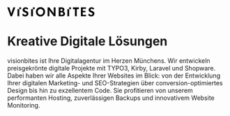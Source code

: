 <svg width="200px" height="22px" viewBox="0 0 200 22" version="1.1" xmlns="http://www.w3.org/2000/svg">
	<path d="M197.96 10.38c-.87-.67-1.8-1.13-3.6-1.77-1.87-.65-2.3-.88-2.77-1.33-.4-.37-.65-.93-.65-1.46 0-1.3 1.16-2.32 2.65-2.32 1.38 0 2.6.7 3.75 2.09l2.2-2.68a7.3 7.3 0 00-6.03-2.76c-3.95 0-6.83 2.62-6.83 6.2 0 1.61.6 2.96 1.75 3.98.93.79 1.38 1.01 3.61 1.83 1.55.57 2.34.9 2.88 1.27.5.37.82.99.82 1.64 0 1.52-1.41 2.7-3.19 2.7s-3.42-.98-4.93-2.96l-1.95 3a8.23 8.23 0 006.94 3.49c4.26 0 7.27-2.8 7.27-6.74 0-1.7-.7-3.22-1.92-4.18zM173.2 11.8h6.23V8.45h-6.23V3.87h7.25V.5h-11.42v20.34h11.64v-3.36h-7.47v-5.7zm-44.84-1.91c1.72-.8 2.56-2.2 2.56-4.18a4.94 4.94 0 00-4.31-5.05c-.62-.08-1.47-.14-2.54-.14h-6.06v20.33h7.61c4.23 0 6.88-2.25 6.88-5.89 0-2.7-1.52-4.6-4.14-5.07zm-6.18-6.01h1.58c1.13 0 1.8.14 2.28.54.54.42.9 1.15.9 1.83 0 1.55-1.12 2.5-2.96 2.5h-1.8V3.88zm2.57 13.62h-2.57V12h2.4c.56 0 1.07.06 1.46.12a2.64 2.64 0 012.29 2.62c0 1.72-1.33 2.76-3.58 2.76zm-18.19-5.27c0 .45.26 2.03.54 3.7a15.23 15.23 0 00-1.52-3.28L96.4.52h-3.97v20.33h4.17V8.89c0-.11-.08-.42-.34-1.92l-.2-.93-.1-.65a15.82 15.82 0 001.51 3.16l9.36 12.3h3.87V.52h-4.15v11.7zM76.16.09c-6 0-10.54 4.57-10.54 10.63 0 6.03 4.54 10.6 10.54 10.6 6 0 10.55-4.56 10.55-10.63C86.71 4.67 82.17.1 76.16.1zm0 17.32c-3.52 0-6.37-3-6.37-6.68 0-3.76 2.85-6.72 6.37-6.74 3.53 0 6.38 3.01 6.38 6.7 0 3.73-2.85 6.72-6.38 6.72zM54.6 4.62h4.17v16.23H54.6V4.62zM42.88 8.61c-1.86-.65-2.28-.87-2.76-1.33-.4-.36-.65-.93-.65-1.46 0-1.3 1.16-2.31 2.65-2.31 1.38 0 2.6.7 3.75 2.08l2.2-2.67A7.3 7.3 0 0042.03.15c-3.94 0-6.82 2.63-6.82 6.2 0 1.61.6 2.97 1.75 3.98.93.8 1.38 1.02 3.6 1.84 1.56.56 2.35.9 2.89 1.27.5.36.81.98.81 1.63 0 1.52-1.4 2.7-3.18 2.7-1.78 0-3.41-.98-4.94-2.95L34.2 17.8a8.23 8.23 0 006.94 3.5c4.26 0 7.28-2.8 7.28-6.75 0-1.69-.7-3.21-1.92-4.17-.87-.68-1.8-1.13-3.6-1.78zm-19.53-4h4.17v16.24h-4.17V4.6zM9.7 12.84c-.28.79-.5 2.14-.57 3.6-.08-1.51-.3-2.81-.53-3.6L4.49.52H.01l7.36 20.33h3.52L18.25.52h-4.43L9.71 12.84zm128.16-8.25h4.17v16.26h-4.17V4.59zM27.53.51h4.09v4.1h-4.1V.5zm31.25 0h4.09v4.1h-4.1V.5zm83.26 0h4.1v4.1h-4.1V.5zm8.56 4.08h4.65v16.26h4.17V4.59h4.79V.5H150.6v4.1z" />
</svg> 


# Kreative Digitale Lösungen

visionbites ist Ihre Digitalagentur im Herzen Münchens. Wir entwickeln preisgekrönte digitale Projekte mit TYPO3, Kirby, Laravel und Shopware. Dabei haben wir alle Aspekte Ihrer Websites im Blick: von der Entwicklung Ihrer digitalen Marketing- und SEO-Strategien über conversion-optimiertes Design bis hin zu exzellentem Code. Sie profitieren von unserem performanten Hosting, zuverlässigen Backups und innovativem Website Monitoring.  


